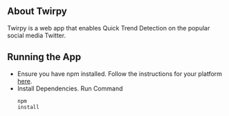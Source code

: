 <!--<p align="center">
<a href="https://travis-ci.org/laravel/framework"><img src="https://travis-ci.org/laravel/framework.svg" alt="Build Status"></a>
<a href="https://packagist.org/packages/laravel/framework"><img src="https://poser.pugx.org/laravel/framework/d/total.svg" alt="Total Downloads"></a>
<a href="https://packagist.org/packages/laravel/framework"><img src="https://poser.pugx.org/laravel/framework/v/stable.svg" alt="Latest Stable Version"></a>
<a href="https://packagist.org/packages/laravel/framework"><img src="https://poser.pugx.org/laravel/framework/license.svg" alt="License"></a>
</p>-->

## About Twirpy

Twirpy is a web app that enables Quick Trend Detection on the popular social media Twitter.

## Running the App
- Ensure you have npm installed. Follow the instructions for your platform <a href="https://github.com/npm/npm">here</a>.
- Install Dependencies. Run Command <pre><code>npm install</code></pre>



